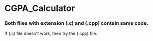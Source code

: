 # CGPA_Calculator

### Both files with extension (.c) and (.cpp) contain same code.
If (.c) file doesn't work, then try the (.cpp) file.
